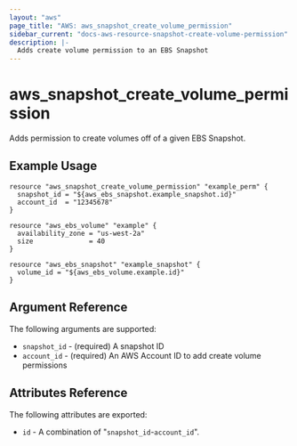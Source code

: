 ```yaml
---
layout: "aws"
page_title: "AWS: aws_snapshot_create_volume_permission"
sidebar_current: "docs-aws-resource-snapshot-create-volume-permission"
description: |-
  Adds create volume permission to an EBS Snapshot
---
```


# aws\_snapshot\_create\_volume\_permission

Adds permission to create volumes off of a given EBS Snapshot.

## Example Usage

```
resource "aws_snapshot_create_volume_permission" "example_perm" {
  snapshot_id = "${aws_ebs_snapshot.example_snapshot.id}"
  account_id  = "12345678"
}

resource "aws_ebs_volume" "example" {
  availability_zone = "us-west-2a"
  size              = 40
}

resource "aws_ebs_snapshot" "example_snapshot" {
  volume_id = "${aws_ebs_volume.example.id}"
}
```

## Argument Reference

The following arguments are supported:

  * `snapshot_id` - (required) A snapshot ID
  * `account_id` - (required) An AWS Account ID to add create volume permissions

## Attributes Reference

The following attributes are exported:

  * `id` - A combination of "`snapshot_id`-`account_id`".
